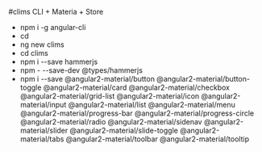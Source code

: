 #clims CLI + Materia + Store
* npm i -g angular-cli
* cd <code-dir>
* ng new clims
* cd clims
* npm i --save hammerjs
* npm - --save-dev @types/hammerjs
* npm i --save 
    @angular2-material/button
    @angular2-material/button-toggle
    @angular2-material/card
    @angular2-material/checkbox
    @angular2-material/grid-list
    @angular2-material/icon
    @angular2-material/input
    @angular2-material/list
    @angular2-material/menu
    @angular2-material/progress-bar
    @angular2-material/progress-circle
    @angular2-material/radio
    @angular2-material/sidenav
    @angular2-material/slider
    @angular2-material/slide-toggle
    @angular2-material/tabs
    @angular2-material/toolbar
    @angular2-material/tooltip